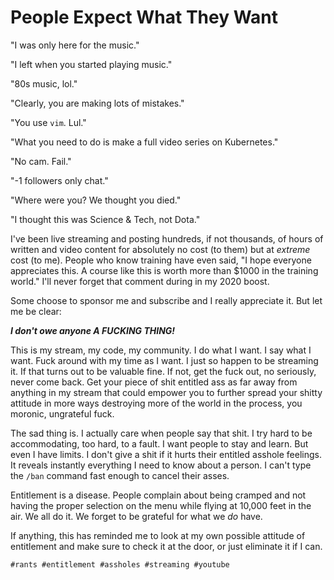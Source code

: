 # People Expect What They Want

"I was only here for the music."

"I left when you started playing music."

"80s music, lol."

"Clearly, you are making lots of mistakes."

"You use `vim`. Lul."

"What you need to do is make a full video series on Kubernetes."

"No cam. Fail."

"-1 followers only chat."

"Where were you? We thought you died."

"I thought this was Science & Tech, not Dota."

I've been live streaming and posting hundreds, if not thousands, of
hours of written and video content for absolutely no cost (to them) but
at *extreme* cost (to me). People who know training have even said, "I
hope everyone appreciates this. A course like this is worth more than
\$1000 in the training world." I'll never forget that comment during in
my 2020 boost.

Some choose to sponsor me and subscribe and I really appreciate it. But
let me be clear: 

***I don't owe anyone A FUCKING THING!***

This is my stream, my code, my community. I do what I want. I say what
I want.  Fuck around with my time as I want. I just so happen to be
streaming it. If that turns out to be valuable fine. If not, get the
fuck out, no seriously, never come back. Get your piece of shit entitled
ass as far away from anything in my stream that could empower you to
further spread your shitty attitude in more ways destroying more of the
world in the process, you moronic, ungrateful fuck.

The sad thing is. I actually care when people say that shit. I try hard
to be accommodating, too hard, to a fault. I want people to stay and
learn. But even I have limits. I don't give a shit if it hurts their
entitled asshole feelings. It reveals instantly everything I need to
know about a person. I can't type the `/ban` command fast enough to
cancel their asses. 

Entitlement is a disease. People complain about being cramped and not
having the proper selection on the menu while flying at 10,000 feet in
the air. We all do it. We forget to be grateful for what we *do* have.

If anything, this has reminded me to look at my own possible attitude of
entitlement and make sure to check it at the door, or just eliminate it
if I can.

    #rants #entitlement #assholes #streaming #youtube
